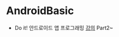 # AndroidBasic

- Do it! 안드로이드 앱 프로그래밍 [강의](https://youtube.com/playlist?list=PLzkhjlqMgxvBxi3Wyak9NicQI7UwhFU2O)
Part2~
